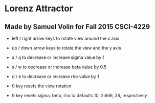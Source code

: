 # Lorenz Attractor
## Made by Samuel Volin for Fall 2015 CSCI-4229


* left / right arrow keys to rotate view around the x axis

* up / down arrow keys to rotate the view and the y axis

* a / q to decrease or increase sigma value by 1

* s / w to decrease or increase beta value by 0.5

* d / e to decrease or increase rho value by 1

* 0 key resets the view rotation

* 9 key resets sigma, beta, rho to defaults 10, 2.666, 28, respectively
